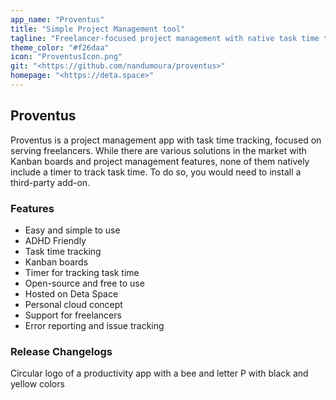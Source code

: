 ```yaml
---
app_name: "Proventus"
title: "Simple Project Management tool"
tagline: "Freelancer-focused project management with native task time tracking."
theme_color: "#f26daa"
icon: "ProventusIcon.png"
git: "<https://github.com/nandumoura/proventus>"
homepage: "<https://deta.space>"
---
```


## Proventus

Proventus is a project management app with task time tracking, focused on serving freelancers. While there are various solutions in the market with Kanban boards and project management features, none of them natively include a timer to track task time. To do so, you would need to install a third-party add-on.

### Features

- Easy and simple to use
- ADHD Friendly
- Task time tracking
- Kanban boards
- Timer for tracking task time
- Open-source and free to use
- Hosted on Deta Space
- Personal cloud concept
- Support for freelancers
- Error reporting and issue tracking

### Release Changelogs

Circular logo of a productivity app with a bee and letter P with black and yellow colors
